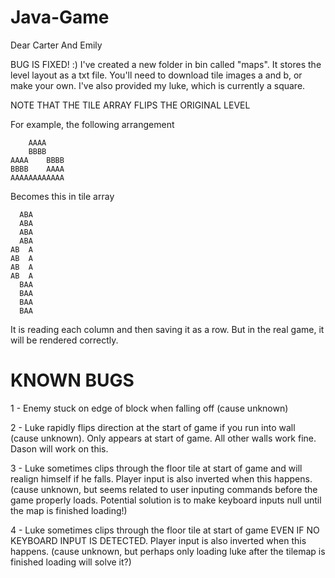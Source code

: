 # Java-Game
Dear Carter And Emily

BUG IS FIXED! :)
I've created a new folder in bin called "maps".
It stores the level layout as a txt file.
You'll need to download tile images a and b, or make your own.
I've also provided my luke, which is currently a square.

NOTE THAT THE TILE ARRAY FLIPS THE ORIGINAL LEVEL

For example, the following arrangement

        AAAA    
        BBBB    
    AAAA    BBBB
    BBBB    AAAA
    AAAAAAAAAAAA

Becomes this in tile array

      ABA
      ABA
      ABA
      ABA
    AB  A
    AB  A
    AB  A
    AB  A
      BAA
      BAA
      BAA
      BAA
  
It is reading each column and then saving it as a row.
But in the real game, it will be rendered correctly.

# KNOWN BUGS
1 - Enemy stuck on edge of block when falling off (cause unknown)

2 - Luke rapidly flips direction at the start of game if you run into wall (cause unknown). Only appears at start of game. All other walls work fine. Dason will work on this.

3 - Luke sometimes clips through the floor tile at start of game and will realign himself if he falls. Player input is also inverted when this happens. (cause unknown, but seems related to user inputing commands before the game properly loads. Potential solution is to make keyboard inputs null until the map is finished loading!)

4 - Luke sometimes clips through the floor tile at start of game EVEN IF NO KEYBOARD INPUT IS DETECTED. Player input is also inverted when this happens. (cause unknown, but perhaps only loading luke after the tilemap is finished loading will solve it?)

